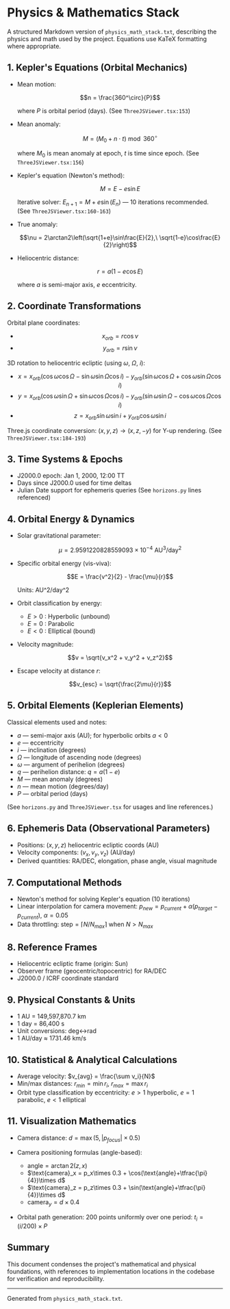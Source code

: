 # Physics & Mathematics Stack

A structured Markdown version of `physics_math_stack.txt`, describing the physics and math used by the project. Equations use KaTeX formatting where appropriate.

## 1. Kepler's Equations (Orbital Mechanics)

- Mean motion:

  $$n = \frac{360^\circ}{P}$$

  where $P$ is orbital period (days). (See `ThreeJSViewer.tsx:153`)

- Mean anomaly:

  $$M = (M_0 + n\cdot t) \bmod 360^\circ$$

  where $M_0$ is mean anomaly at epoch, $t$ is time since epoch. (See `ThreeJSViewer.tsx:156`)

- Kepler's equation (Newton's method):

  $$M = E - e\sin E$$

  Iterative solver: $E_{n+1} = M + e\sin(E_n)$ — 10 iterations recommended. (See `ThreeJSViewer.tsx:160-163`)

- True anomaly:

  $$\nu = 2\arctan2\left(\sqrt{1+e}\sin\frac{E}{2},\ \sqrt{1-e}\cos\frac{E}{2}\right)$$

- Heliocentric distance:

  $$r = a(1 - e\cos E)$$

  where $a$ is semi-major axis, $e$ eccentricity.

## 2. Coordinate Transformations

Orbital plane coordinates:

- $$x_{orb} = r\cos\nu$$
- $$y_{orb} = r\sin\nu$$

3D rotation to heliocentric ecliptic (using $\omega$, $\Omega$, $i$):

- $$x = x_{orb}(\cos\omega\cos\Omega - \sin\omega\sin\Omega\cos i) - y_{orb}(\sin\omega\cos\Omega + \cos\omega\sin\Omega\cos i)$$
- $$y = x_{orb}(\cos\omega\sin\Omega + \sin\omega\cos\Omega\cos i) - y_{orb}(\sin\omega\sin\Omega - \cos\omega\cos\Omega\cos i)$$
- $$z = x_{orb}\sin\omega\sin i + y_{orb}\cos\omega\sin i$$

Three.js coordinate conversion: $(x,y,z) \to (x,z,-y)$ for Y-up rendering. (See `ThreeJSViewer.tsx:184-193`)

## 3. Time Systems & Epochs

- J2000.0 epoch: Jan 1, 2000, 12:00 TT
- Days since J2000.0 used for time deltas
- Julian Date support for ephemeris queries (See `horizons.py` lines referenced)

## 4. Orbital Energy & Dynamics

- Solar gravitational parameter:

  $$\mu = 2.9591220828559093\times10^{-4}\ \mathrm{AU}^3/\mathrm{day}^2$$

- Specific orbital energy (vis-viva):

  $$E = \frac{v^2}{2} - \frac{\mu}{r}$$

  Units: AU^2/day^2

- Orbit classification by energy:
  - $E > 0$ : Hyperbolic (unbound)
  - $E = 0$ : Parabolic
  - $E < 0$ : Elliptical (bound)

- Velocity magnitude:

  $$v = \sqrt{v_x^2 + v_y^2 + v_z^2}$$

- Escape velocity at distance $r$:

  $$v_{esc} = \sqrt{\frac{2\mu}{r}}$$

## 5. Orbital Elements (Keplerian Elements)

Classical elements used and notes:

- $a$ — semi-major axis (AU); for hyperbolic orbits $a<0$
- $e$ — eccentricity
- $i$ — inclination (degrees)
- $\Omega$ — longitude of ascending node (degrees)
- $\omega$ — argument of perihelion (degrees)
- $q$ — perihelion distance: $q = a(1 - e)$
- $M$ — mean anomaly (degrees)
- $n$ — mean motion (degrees/day)
- $P$ — orbital period (days)

(See `horizons.py` and `ThreeJSViewer.tsx` for usages and line references.)

## 6. Ephemeris Data (Observational Parameters)

- Positions: $(x,y,z)$ heliocentric ecliptic coords (AU)
- Velocity components: $(v_x,v_y,v_z)$ (AU/day)
- Derived quantities: RA/DEC, elongation, phase angle, visual magnitude

## 7. Computational Methods

- Newton's method for solving Kepler's equation (10 iterations)
- Linear interpolation for camera movement: $p_{new} = p_{current} + \alpha(p_{target}-p_{current})$, $\alpha=0.05$
- Data throttling: $\text{step} = \lceil N/N_{max}\rceil$ when $N>N_{max}$

## 8. Reference Frames

- Heliocentric ecliptic frame (origin: Sun)
- Observer frame (geocentric/topocentric) for RA/DEC
- J2000.0 / ICRF coordinate standard

## 9. Physical Constants & Units

- 1 AU = 149,597,870.7 km
- 1 day = 86,400 s
- Unit conversions: deg↔rad
- 1 AU/day ≈ 1731.46 km/s

## 10. Statistical & Analytical Calculations

- Average velocity: $v_{avg} = \frac{\sum v_i}{N}$
- Min/max distances: $r_{min} = \min r_i$, $r_{max} = \max r_i$
- Orbit type classification by eccentricity: $e>1$ hyperbolic, $e=1$ parabolic, $e<1$ elliptical

## 11. Visualization Mathematics

- Camera distance: $d = \max(5, |p_{focus}|\times 0.5)$
- Camera positioning formulas (angle-based):
  - $\text{angle} = \arctan2(z,x)$
  - $\text{camera}_x = p_x\times 0.3 + \cos(\text{angle}+\tfrac{\pi}{4})\times d$
  - $\text{camera}_z = p_z\times 0.3 + \sin(\text{angle}+\tfrac{\pi}{4})\times d$
  - $\text{camera}_y = d\times 0.4$

- Orbital path generation: 200 points uniformly over one period: $t_i = (i/200)\times P$

## Summary

This document condenses the project's mathematical and physical foundations, with references to implementation locations in the codebase for verification and reproducibility.

---

Generated from `physics_math_stack.txt`.
